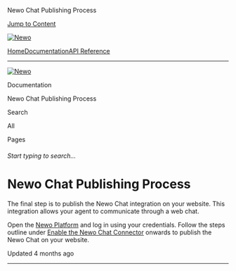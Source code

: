 Newo Chat Publishing Process

[Jump to Content](#content)

[![Newo](https://files.readme.io/895bdeef8322f081f6d0f4507a17e414930dfddfddf1de452f458dc00698ca84-small-svgviewer-png-output_9.png)](/)

[Home](/)[Documentation](index.md)[API Reference](/reference)

* * *

[![Newo](https://files.readme.io/895bdeef8322f081f6d0f4507a17e414930dfddfddf1de452f458dc00698ca84-small-svgviewer-png-output_9.png)](/)

Documentation

Newo Chat Publishing Process

Search

All

Pages

###### Start typing to search…

# Newo Chat Publishing Process

The final step is to publish the Newo Chat integration on your website. This integration allows your agent to communicate through a web chat.

Open the [Newo Platform](https://builder.newo.ai/) and log in using your credentials. Follow the steps outline under [Enable the Newo Chat Connector](newo-chat-integration.md#enable-the-newo-chat-connector) onwards to publish the Newo Chat on your website.

Updated 4 months ago

* * *
